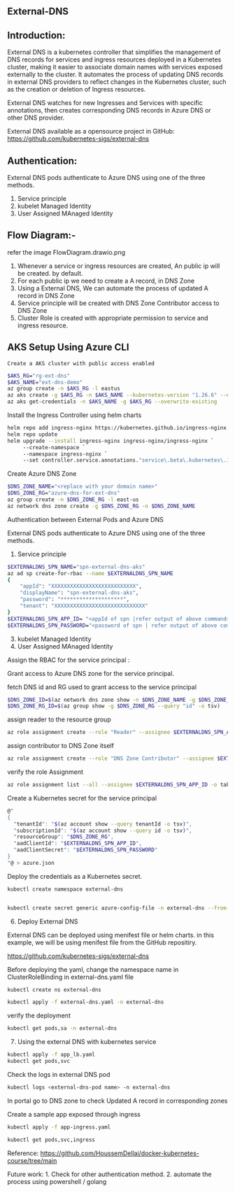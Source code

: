 ## External-DNS

## Introduction:

External DNS is a kubernetes controller that simplifies the management of DNS records for services and ingress resources deployed in a Kubernetes cluster, making it easier to associate domain names with services exposed externally to the cluster. It automates the process of updating DNS records in external DNS providers to reflect changes in the Kubernetes cluster, such as the creation or deletion of Ingress resources.

External DNS watches for new Ingresses and Services with specific annotations, then creates corresponding DNS records in Azure DNS or other DNS provider.

External DNS available as a opensource project in GitHub:  https://github.com/kubernetes-sigs/external-dns

## Authentication:

External DNS pods authenticate to Azure DNS using one of the three methods.
1. Service principle
2. kubelet Managed Identity
3. User Assigned MAnaged Identity

## Flow Diagram:- 
refer the image FlowDiagram.drawio.png

1. Whenever a service or ingress resources are created, An public ip will be created. by default. 
2. For each public ip we need to create a A record, in DNS Zone
3. Using a External DNS, We can automate the process of updated A record in DNS Zone
4. Service principle will be created with DNS Zone Contributor access to DNS Zone
5. Cluster Role is created with appropriate permission to service and ingress resource.


##  AKS Setup Using Azure CLI

    Create a AKS cluster with public access enabled
``` bash
$AKS_RG="rg-ext-dns"
$AKS_NAME="ext-dns-demo"
az group create -n $AKS_RG -l eastus
az aks create -g $AKS_RG -n $AKS_NAME --kubernetes-version "1.26.6" --node-count 3 --network-plugin azure
az aks get-credentials -n $AKS_NAME -g $AKS_RG --overwrite-existing
```

Install the Ingress Controller using helm charts

``` bash
helm repo add ingress-nginx https://kubernetes.github.io/ingress-nginx
helm repo update
helm upgrade --install ingress-nginx ingress-nginx/ingress-nginx `
     --create-namespace `
     --namespace ingress-nginx `
     --set controller.service.annotations."service\.beta\.kubernetes\.io/azure-load-balancer-health-probe-request-path"=/healthz
```

Create Azure DNS Zone
``` bash
$DNS_ZONE_NAME="<replace with your domain name>"
$DNS_ZONE_RG="azure-dns-for-ext-dns"
az group create -n $DNS_ZONE_RG -l east-us
az network dns zone create -g $DNS_ZONE_RG -n $DNS_ZONE_NAME
```

Authentication between External Pods and Azure DNS

External DNS pods authenticate to Azure DNS using one of the three methods.
1. Service principle
``` bash
$EXTERNALDNS_SPN_NAME="spn-external-dns-aks"
az ad sp create-for-rbac --name $EXTERNALDNS_SPN_NAME
{   
    "appId": "XXXXXXXXXXXXXXXXXXXXXXXXXXX",
    "displayName": "spn-external-dns-aks",
    "password": "********************",
    "tenant": "XXXXXXXXXXXXXXXXXXXXXXXXXXXXX"
}
$EXTERNALDNS_SPN_APP_ID= "<appId of spn |refer output of above command>"
$EXTERNALDNS_SPN_PASSWORD="<password of spn | refer output of above command>"
```

3. kubelet Managed Identity
4. User Assigned MAnaged Identity

Assign the RBAC for the service principal :

Grant access to Azure DNS zone for the service principal.

fetch DNS id and RG used to grant access to the service principal

``` bash
$DNS_ZONE_ID=$(az network dns zone show -n $DNS_ZONE_NAME -g $DNS_ZONE_RG --query "id" -o tsv)
$DNS_ZONE_RG_ID=$(az group show -g $DNS_ZONE_RG --query "id" -o tsv)
```
assign reader to the resource group

``` bash
az role assignment create --role "Reader" --assignee $EXTERNALDNS_SPN_APP_ID --scope $DNS_ZONE_RG_ID
```

assign contributor to DNS Zone itself
``` bash
az role assignment create --role "DNS Zone Contributor" --assignee $EXTERNALDNS_SPN_APP_ID --scope $DNS_ZONE_ID
```

verify the role Assignment

``` bash
az role assignment list --all --assignee $EXTERNALDNS_SPN_APP_ID -o table
```

Create a Kubernetes secret for the service principal
``` bash
@"
{
  "tenantId": "$(az account show --query tenantId -o tsv)",
  "subscriptionId": "$(az account show --query id -o tsv)",
  "resourceGroup": "$DNS_ZONE_RG",
  "aadClientId": "$EXTERNALDNS_SPN_APP_ID",
  "aadClientSecret": "$EXTERNALDNS_SPN_PASSWORD"
}
"@ > azure.json
```

Deploy the credentials as a Kubernetes secret.

``` bash
kubectl create namespace external-dns


kubectl create secret generic azure-config-file -n external-dns --from-file azure.json
```
6. Deploy External DNS

External DNS can be deployed using menifest file or helm charts. in this example, we will be using menifest file from the GitHub repositiry.

https://github.com/kubernetes-sigs/external-dns


Before deploying the yaml, change the namespace name in ClusterRoleBinding in external-dns.yaml file
``` bash
kubectl create ns external-dns

kubectl apply -f external-dns.yaml -n external-dns
```
verify the deployment
``` bash
kubectl get pods,sa -n external-dns
```
7. Using the external DNS with kubernetes service
``` bash
kubectl apply -f app_lb.yaml 
kubectl get pods,svc
```
Check the logs in  external DNS pod
``` bash
kubectl logs <external-dns-pod name> -n external-dns
```
In portal go to DNS zone to check Updated A record in corresponding zones

Create a sample app exposed through ingress
``` bash
kubectl apply -f app-ingress.yaml

kubectl get pods,svc,ingress
```
Reference:
    https://github.com/HoussemDellai/docker-kubernetes-course/tree/main


Future work:
    1. Check for other authentication method.
    2. automate the process using powershell / golang
